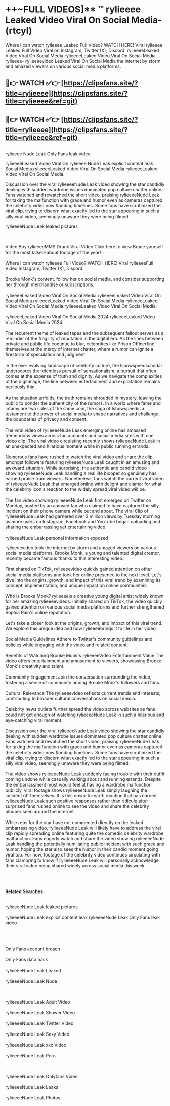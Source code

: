 #  ++~FULL VIDEOS]** ™ rylieeee Leaked Video Viral On Social Media- (rtcyl)

Where i can watch rylieeee Leaked Full Video? WATCH HERE! Viral rylieeee Leaked Full Video Viral on Instagram, Twitter (X), Discord.
rylieeeeLeaked Video Viral On Social Media.rylieeeeLeaked Video Viral On Social Media.
rylieeee- rylieeeevideo Leaked Viral On Social Media the internet by storm and amazed viewers on various social media platforms.



## 🔴👉 WATCH ✅👉 [https://clipsfans.site/?title=rylieeee](https://clipsfans.site/?title=rylieeee&ref=git)


## 🔴👉 WATCH ✅👉 [https://clipsfans.site/?title=rylieeee](https://clipsfans.site/?title=rylieeee&ref=git)
##


rylieeee Nude Leak Only Fans leak video 


rylieeeeLeaked Video Viral On  rylieeee Nude Leak explicit content leak Social Media.rylieeeeLeaked Video Viral On Social Media.rylieeeeLeaked Video Viral On Social Media.



Discussion over the viral rylieeeeNude Leak video showing the star candidly dealing with sudden wardrobe issues dominated pop culture chatter online. Fans watched and rewatched the short video, praising rylieeeeNude Leak for taking the malfunction with grace and humor even as cameras captured the celebrity video now flooding timelines. Some fans have scrutinized the viral clip, trying to discern what exactly led to the star appearing in such a silly viral video, seemingly unaware they were being filmed.


rylieeeeNude Leak leaked pictures


  <br>

  <br>
Video Boy rylieeeeMMS Drunk Viral.Video Click here to view Brace yourself for the most talked-about footage of the year!
<br><br>
Where i can watch rylieeee Full Video? WATCH HERE! Viral rylieeeeFull Video Instagram, Twitter (X), Discord.
<br><br>
Brooke Monk's content, follow her on social media, and consider supporting her through merchandise or subscriptions.
<br><br>
rylieeeeLeaked Video Viral On Social Media.rylieeeeLeaked Video Viral On Social Media.rylieeeeLeaked Video Viral On Social Media.rylieeeeLeaked Video Viral On Social Media.rylieeeeLeaked Video Viral On Social Media.
<br><br>
rylieeeeLeaked Video Viral On Social Media 2024.rylieeeeLeaked Video Viral On Social Media 2024.
<br><br>
The recurrent theme of leaked tapes and the subsequent fallout serves as a reminder of the fragility of reputation in the digital era. As the lines between private and public life continue to blur, celebrities like Prison Officerfind themselves at the mercy of internet chatter, where a rumor can ignite a firestorm of speculation and judgment.
<br><br>
In the ever evolving landscape of celebrity culture, the Ishowspeedscandal underscores the relentless pursuit of sensationalism, a pursuit that often comes at the expense of truth and dignity. As we navigate the complexities of the digital age, the line between entertainment and exploitation remains perilously thin.
<br><br>
As the situation unfolds, the truth remains shrouded in mystery, leaving the public to ponder the authenticity of the rumors. In a world where fame and infamy are two sides of the same coin, the saga of Ishowspeedis a testament to the power of social media to shape narratives and challenge the boundaries of privacy and consent.
<br><br>
The viral video of rylieeeeNude Leak emerging online has amassed tremendous views across fan accounts and social media sites with one video clip. The viral video circulating recently shows rylieeeeNude Leak in an unexpected and hilarious moment while in public running errands.
<br><br>
Numerous fans have rushed to watch the viral video and share the clip amongst followers featuring rylieeeeNude Leak caught in an amusing and awkward situation. While surprising, the authentic and candid video showing rylieeeeNude Leak handling a real life blooper so genuinely has earned praise from viewers. Nonetheless, fans watch the current viral video of rylieeeeNude Leak that emerged online with delight and clamor for what the celebrity icon's reaction to the widely spread viral video will be.
<br><br>
The fan video showing rylieeeeNude Leak first emerged on Twitter on Monday, posted by an amused fan who claimed to have captured the silly incident on their phone camera while out and about. The viral Clip of rylieeeeNude Leak had garnered over 2 million views by Tuesday morning as more users on Instagram, Facebook and YouTube began uploading and sharing the embarrassing yet entertaining video.
<br><br>
rylieeeeNude Leak personal information exposed

rylieeeevideo took the internet by storm and amazed viewers on various social media platforms. Brooke Monk, a young and talented digital creator, recently became famous thanks to this interesting video.
<br><br>
First shared on TikTok, rylieeeevideo quickly gained attention on other social media platforms and took her online presence to the next level. Let's dive into the origins, growth, and impact of this viral trend by examining its concept, implementation, and unique impact on online communities.
<br><br>
Who is Brooke Monk? rylieeeeis a creative young digital artist widely known for her amazing rylieeeevideos. Initially shared on TikTok, the video quickly gained attention on various social media platforms and further strengthened Sophia Rain's online reputation.
<br><br>
Let's take a closer look at the origins, growth, and impact of this viral trend. We explore this unique idea and how rylieeeebrings it to life in her video.
<br><br>
Social Media Guidelines Adhere to Twitter's community guidelines and policies while engaging with the video and related content.
<br><br>
Benefits of Watching Brooke Monk's rylieeeeVideo Entertainment Value The video offers entertainment and amusement to viewers, showcasing Brooke Monk's creativity and talent.
<br><br>
Community Engagement Join the conversation surrounding the video, fostering a sense of community among Brooke Monk's followers and fans.
<br><br>
Cultural Relevance The rylieeeevideo reflects current trends and interests, contributing to broader cultural conversations on social media.
<br><br>
Celebrity news outlets further spread the video across websites as fans could not get enough of watching rylieeeeNude Leak in such a hilarious and eye-catching viral moment.
<br><br>
Discussion over the viral rylieeeeNude Leak video showing the star candidly dealing with sudden wardrobe issues dominated pop culture chatter online. Fans watched and rewatched the short video, praising rylieeeeNude Leak for taking the malfunction with grace and humor even as cameras captured the celebrity video now flooding timelines. Some fans have scrutinized the viral clip, trying to discern what exactly led to the star appearing in such a silly viral video, seemingly unaware they were being filmed.
<br><br>
The video shows rylieeeeNude Leak suddenly facing trouble with their outfit coming undone while casually walking about and running errands. Despite the embarrassment most would feel at having a wardrobe malfunction publicly, viral footage shows rylieeeeNude Leak simply laughing the incident off themselves. It is this down-to-earth reaction that has earned rylieeeeNude Leak such positive responses rather than ridicule after surprised fans rushed online to see the video and share the celebrity blooper seen around the internet.
<br><br>
While reps for the star have not commented directly on the leaked embarrassing video, rylieeeeNude Leak will likely have to address the viral clip rapidly spreading online featuring quite the comedic celebrity wardrobe malfunction. Fans eagerly watch and share the video showing rylieeeeNude Leak handling the potentially humiliating public incident with such grace and humor, hoping the star also sees the humor in their candid moment going viral too. For now, footage of the celebrity video continues circulating with fans clamoring to know if rylieeeeNude Leak will personally acknowledge their viral video being shared widely across social media this week.
<br><br>

<br><br>
<strong>Related Searches :</strong>
<br><br>

rylieeeeNude Leak leaked pictures
<br><br>
rylieeeeNude Leak explicit content leak
rylieeeeNude Leak Only Fans leak video
<br><br>

<br><br>
Only Fans account breach
<br><br>
Only Fans data hack
<br><br>
rylieeeeNude Leak Leaked
<br><br>
rylieeeeNude Leak Nude

<br><br>
rylieeeeNude Leak Adult Video
<br><br>
rylieeeeNude Leak Shower Video
<br><br>
rylieeeeNude Leak Twitter Video
<br><br>
rylieeeeNude Leak Sexy Video
<br><br>
rylieeeeNude Leak xxx Video
<br><br>
rylieeeeNude Leak Porn

<br><br>
rylieeeeNude Leak Onlyfans Video
<br><br>
rylieeeeNude Leak Leaks
<br><br>
rylieeeeNude Leak Photos